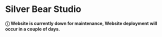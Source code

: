 # Silver Bear Studio
#### &#9432; Website is currently down for maintenance, Website deployment will occur in a couple of days. 
